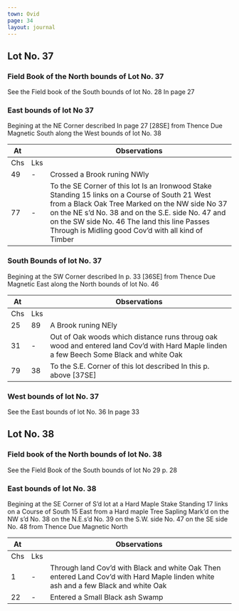 ```yaml
---
town: Ovid
page: 34
layout: journal
---
```


## Lot No. 37

### Field Book of the North bounds of Lot No. 37

See the Field book of the South bounds of lot No. 28 In page 27

### East bounds of lot No 37

Begining at the NE Corner described In page 27 [28SE] from Thence Due Magnetic South along the West bounds of lot No. 38

| At |    | Observations |
| -- | -- | ------------ |
| Chs | Lks | |
| 49 | - | Crossed a Brook runing NWly  |
| 77 | - | To the SE Corner of this lot Is an Ironwood Stake Standing 15 links on a Course of South 21 West from a Black Oak Tree Marked on the NW side No 37 on the NE s’d No. 38 and on the S.E. side No. 47 and on the SW side No. 46 The land this line Passes Through is Midling good Cov’d with all kind of Timber  |

### South Bounds of lot No. 37

Begining at the SW Corner described In p. 33 [36SE] from Thence Due Magnetic East along the North bounds of lot No. 46

| At |    | Observations |
| -- | -- | ------------ |
| Chs | Lks | |
| 25 | 89 | A Brook runing NEly  |
| 31 | - | Out of Oak woods which distance runs throug oak wood and entered land Cov’d with Hard Maple linden a few Beech Some Black and white Oak |
| 79 | 38 | To the S.E. Corner of this lot described In this p. above [37SE] |

### West bounds of lot No. 37

See the East bounds of lot No. 36 In page 33

## Lot No. 38

### Field book of the North bounds of lot No. 38

See the Field Book of the South bounds of lot No 29 p. 28

### East bounds of lot No. 38

Begining at the SE Corner of S’d lot at a Hard Maple Stake Standing 17 links on a Course of South 15 East from a Hard maple Tree Sapling Mark’d on the NW s’d No. 38 on the N.E.s’d No. 39 on the S.W. side No. 47 on the SE side No. 48 from Thence Due Magnetic North

| At |    | Observations |
| -- | -- | ------------ |
| Chs | Lks | |
| 1 | - | Through land Cov’d with Black and white Oak Then entered Land Cov’d with Hard Maple linden white ash and a few Black and white Oak |
| 22 | - | Entered a Small Black ash Swamp |
